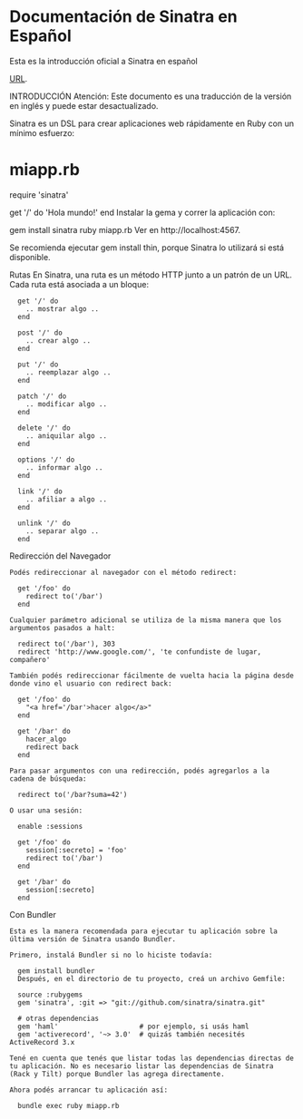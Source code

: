 # Documentación de Sinatra en Español

Esta es la introducción oficial a Sinatra en español

[URL](http://sinatrarb.com/intro-es.html).

INTRODUCCIÓN
Atención: Este documento es una traducción de la versión en inglés y puede estar desactualizado.

Sinatra es un DSL para crear aplicaciones web rápidamente en Ruby con un mínimo esfuerzo:

# miapp.rb
require 'sinatra'

get '/' do
  'Hola mundo!'
end
Instalar la gema y correr la aplicación con:

gem install sinatra
ruby miapp.rb
Ver en http://localhost:4567.

Se recomienda ejecutar gem install thin, porque Sinatra lo utilizará si está disponible.

Rutas
En Sinatra, una ruta es un método HTTP junto a un patrón de un URL. Cada ruta está asociada a un bloque:

      get '/' do
        .. mostrar algo ..
      end

      post '/' do
        .. crear algo ..
      end

      put '/' do
        .. reemplazar algo ..
      end

      patch '/' do
        .. modificar algo ..
      end

      delete '/' do
        .. aniquilar algo ..
      end

      options '/' do
        .. informar algo ..
      end

      link '/' do
        .. afiliar a algo ..
      end

      unlink '/' do
        .. separar algo ..
      end

  Redirección del Navegador

    Podés redireccionar al navegador con el método redirect:

      get '/foo' do
        redirect to('/bar')
      end

    Cualquier parámetro adicional se utiliza de la misma manera que los argumentos pasados a halt:

      redirect to('/bar'), 303
      redirect 'http://www.google.com/', 'te confundiste de lugar, compañero'

    También podés redireccionar fácilmente de vuelta hacia la página desde donde vino el usuario con redirect back:

      get '/foo' do
        "<a href='/bar'>hacer algo</a>"
      end

      get '/bar' do
        hacer_algo
        redirect back
      end

    Para pasar argumentos con una redirección, podés agregarlos a la cadena de búsqueda:

      redirect to('/bar?suma=42')

    O usar una sesión:

      enable :sessions

      get '/foo' do
        session[:secreto] = 'foo'
        redirect to('/bar')
      end

      get '/bar' do
        session[:secreto]
      end

  Con Bundler

    Esta es la manera recomendada para ejecutar tu aplicación sobre la última versión de Sinatra usando Bundler.

    Primero, instalá Bundler si no lo hiciste todavía:

      gem install bundler
      Después, en el directorio de tu proyecto, creá un archivo Gemfile:

      source :rubygems
      gem 'sinatra', :git => "git://github.com/sinatra/sinatra.git"

      # otras dependencias
      gem 'haml'                    # por ejemplo, si usás haml
      gem 'activerecord', '~> 3.0'  # quizás también necesités ActiveRecord 3.x

    Tené en cuenta que tenés que listar todas las dependencias directas de tu aplicación. No es necesario listar las dependencias de Sinatra (Rack y Tilt) porque Bundler las agrega directamente.

    Ahora podés arrancar tu aplicación así:

      bundle exec ruby miapp.rb
